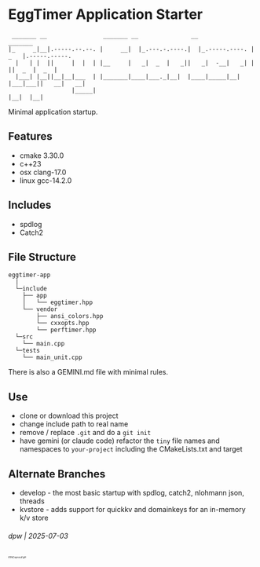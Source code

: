# EggTimer Application Starter

```
 _______ __                _______ __               __                _______              
|_     _|__|.-----.--.--. |     __|  |_.---.-.----.|  |_.-----.----. |   _   |.-----.-----.
  |   | |  ||     |  |  | |__     |   _|  _  |   _||   _|  -__|   _| |       ||  _  |  _  |
  |___| |__||__|__|___  | |_______|____|___._|__|  |____|_____|__|   |___|___||   __|   __|
                  |_____|                                                     |__|  |__|   
```

Minimal application startup.

## Features

* cmake 3.30.0
* c++23
* osx clang-17.0
* linux gcc-14.2.0
 
## Includes

* spdlog
* Catch2

## File Structure

```
eggtimer-app
  | 
  └─include
    ├── app
    │   └── eggtimer.hpp
    └── vendor
        ├── ansi_colors.hpp
        └── cxxopts.hpp
        └── perftimer.hpp
  └─src
    └── main.cpp
  └─tests
    └── main_unit.cpp
```

There is also a GEMINI.md file with minimal rules.

## Use

* clone or download this project
* change include path to real name
* remove / replace `.git` and do a `git init`
* have gemini (or claude code) refactor the `tiny` file names and namespaces to `your-project` including the CMakeLists.txt and target

## Alternate Branches

* develop - the most basic startup with spdlog, catch2, nlohmann json, threads
* kvstore - adds support for quickkv and domainkeys for an in-memory k/v store

###### dpw | 2025-07-03

<!-- txkey for last update -->
<p style="font-size: 5px;">
81NCxpnzuFgH
</p>
